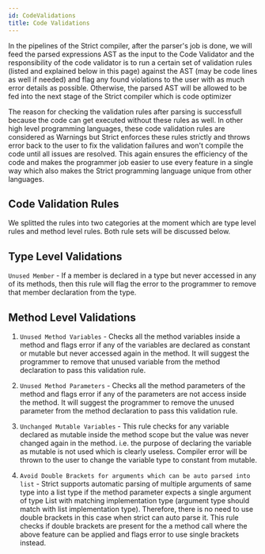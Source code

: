 ```yaml
---
id: CodeValidations
title: Code Validations
---
```


In the pipelines of the Strict compiler, after the parser's job is done, we will feed the parsed expressions AST as the input to the Code Validator and the responsibility of the code validator is to run a certain set of validation rules (listed and explained below in this page) against the AST (may be code lines as well if needed) and flag any found violations to the user with as much error details as possible. Otherwise, the parsed AST will be allowed to be fed into the next stage of the Strict compiler which is code optimizer

The reason for checking the validation rules after parsing is successfull because the code can get executed without these rules as well. In other high level programming languages, these code validation rules are considered as Warnings but Strict enforces these rules strictly and throws error back to the user to fix the validation failures and won't compile the code until all issues are resolved. This again ensures the efficiency of the code and makes the programmer job easier to use every feature in a single way which also makes the Strict programming language unique from other languages.

## Code Validation Rules

We splitted the rules into two categories at the moment which are type level rules and method level rules. Both rule sets will be discussed below.

## Type Level Validations

`Unused Member` -  If a member is declared in a type but never accessed in any of its methods, then this rule will flag the error to the programmer to remove that member declaration from the type.

## Method Level Validations

1. `Unused Method Variables` - Checks all the method variables inside a method and flags error if any of the variables are declared as constant or mutable but never accessed again in the method. It will suggest the programmer to remove that unused variable from the method declaration to pass this validation rule.

2. `Unused Method Parameters` - Checks all the method parameters of the method and flags error if any of the parameters are not access inside the method. It will suggest the programmer to remove the unused parameter from the method declaration to pass this validation rule.

3. `Unchanged Mutable Variables` - This rule checks for any variable declared as mutable inside the method scope but the value was never changed again in the method. i.e. the purpose of declaring the variable as mutable is not used which is clearly useless. Compiler error will be thrown to the user to change the variable type to constant from mutable.

4. `Avoid Double Brackets for arguments which can be auto parsed into list` - Strict supports automatic parsing of multiple arguments of same type into a list type if the method parameter expects a single argument of type List with matching implementation type (argument type should match with list implementation type). Therefore, there is no need to use double brackets in this case when strict can auto parse it. This rule checks if double brackets are present for the a method call where the above feature can be applied and flags error to use single brackets instead.